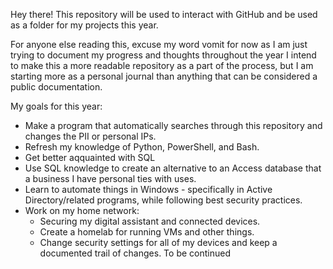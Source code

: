Hey there! This repository will be used to interact with GitHub and be used as a folder for my projects this year.

For anyone else reading this, excuse my word vomit for now as I am just trying to document my progress and thoughts throughout the year
I intend to make this a more readable repository as a part of the process, but I am starting more as a personal journal than anything that
can be considered a public documentation.

My goals for this year:
  - Make a program that automatically searches through this repository and changes the PII or personal IPs.
  - Refresh my knowledge of Python, PowerShell, and Bash.
  - Get better aqquainted with SQL
  - Use SQL knowledge to create an alternative to an Access database that a business I have personal ties with uses.
  - Learn to automate things in Windows - specifically in Active Directory/related programs, while following best security practices.
  - Work on my home network:
      - Securing my digital assistant and connected devices.
      - Create a homelab for running VMs and other things.
      - Change security settings for all of my devices and keep a documented trail of changes.
To be continued
